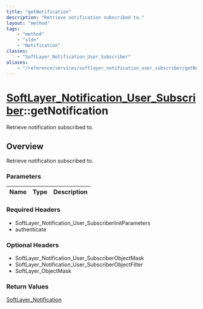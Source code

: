 ```yaml
---
title: "getNotification"
description: "Retrieve notification subscribed to."
layout: "method"
tags:
    - "method"
    - "sldn"
    - "Notification"
classes:
    - "SoftLayer_Notification_User_Subscriber"
aliases:
    - "/reference/services/softlayer_notification_user_subscriber/getNotification"
---
```

# [SoftLayer_Notification_User_Subscriber](/reference/services/SoftLayer_Notification_User_Subscriber)::getNotification

Retrieve notification subscribed to.


## Overview 
Retrieve notification subscribed to.

### Parameters 
|Name | Type | Description |
| --- | --- | --- |


### Required Headers
* SoftLayer_Notification_User_SubscriberInitParameters
* authenticate

### Optional Headers
* SoftLayer_Notification_User_SubscriberObjectMask
* SoftLayer_Notification_User_SubscriberObjectFilter
* SoftLayer_ObjectMask

### Return Values
<a href='/reference/datatypes/SoftLayer_Notification'>SoftLayer_Notification </a>

